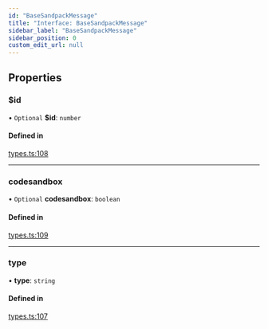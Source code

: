 ```yaml
---
id: "BaseSandpackMessage"
title: "Interface: BaseSandpackMessage"
sidebar_label: "BaseSandpackMessage"
sidebar_position: 0
custom_edit_url: null
---
```


## Properties

### $id

• `Optional` **$id**: `number`

#### Defined in

[types.ts:108](https://github.com/codesandbox/sandpack/blob/e7cb439/sandpack-client/src/types.ts#L108)

___

### codesandbox

• `Optional` **codesandbox**: `boolean`

#### Defined in

[types.ts:109](https://github.com/codesandbox/sandpack/blob/e7cb439/sandpack-client/src/types.ts#L109)

___

### type

• **type**: `string`

#### Defined in

[types.ts:107](https://github.com/codesandbox/sandpack/blob/e7cb439/sandpack-client/src/types.ts#L107)
